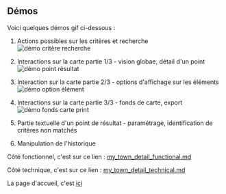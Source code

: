 ## Démos

Voici quelques démos gif ci-dessous :

1. Actions possibles sur les critères et recherche  
    ![démo critère recherche](/demos/01_demo_critere_recherche.gif)
    
2. Interactions sur la carte partie 1/3 - vision globae, détail d'un point  
    ![démo point résultat](/demos/02_demo_globale_point.gif)
    
3. Interaction sur la carte partie 2/3 - options d'affichage sur les éléments  
    ![démo option élément](/demos/03_demo_option_element.gif)
    
3. Interactions sur la carte partie 3/3 - fonds de carte, export
     ![démo fonds carte print](/demos/04_demo_fonds_carte_print.gif)
     
4. Partie textuelle d'un point de résultat - paramétrage, identification de critères non matchés

5. Manipulation de l'historique

Côté fonctionnel, c'est sur ce lien : [my_town_detail_functional.md](/my_town_detail_functional.md "détails fonctionnels sur le projet")

Côté technique, c'est sur ce lien : [my_town_detail_technical.md](/my_town_detail_technical.md "détails techniques sur le projet")

La page d'accueil, c'est [ici](https://github.com/nicolas-sarramagna/ou-habiter-cote-atlantique)
